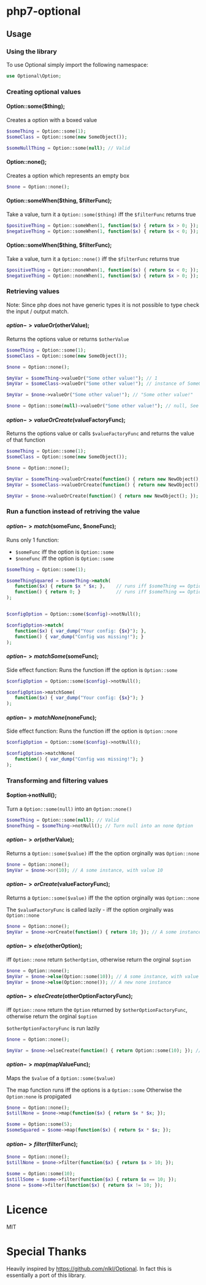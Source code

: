 # php7-optional

## Usage

### Using the library

To use Optional simply import the following namespace:

```php
use Optional\Option;
```

### Creating optional values

#### Option::some($thing);
Creates a option with a boxed value

```php
$someThing = Option::some(1);
$someClass = Option::some(new SomeObject());

$someNullThing = Option::some(null); // Valid
```

#### Option::none();
Creates a option which represents an empty box

```php
$none = Option::none();
```

#### Option::someWhen($thing, $filterFunc);
Take a value, turn it a `Option::some($thing)` iff the `$filterFunc` returns true

```php
$positiveThing = Option::someWhen(1, function($x) { return $x > 0; });
$negativeThing = Option::someWhen(1, function($x) { return $x < 0; });
```

#### Option::someWhen($thing, $filterFunc);
Take a value, turn it a `Option::none()` iff the `$filterFunc` returns true

```php
$positiveThing = Option::noneWhen(1, function($x) { return $x < 0; });
$negativeThing = Option::noneWhen(1, function($x) { return $x > 0; });
```

### Retrieving values

Note: Since php does not have generic types it is not possible to type check the input / output match.

#### $option->valueOr($otherValue);
Returns the options value or returns `$otherValue`

```php
$someThing = Option::some(1);
$someClass = Option::some(new SomeObject());

$none = Option::none();

$myVar = $someThing->valueOr("Some other value!"); // 1
$myVar = $someClass->valueOr("Some other value!"); // instance of SomeObject

$myVar = $none->valueOr("Some other value!"); // "Some other value!"

$none = Option::some(null)->valueOr("Some other value!"); // null, See option->notNull()
```

#### $option->valueOrCreate($valueFactoryFunc);
Returns the options value or calls `$valueFactoryFunc` and returns the value of that function

```php
$someThing = Option::some(1);
$someClass = Option::some(new SomeObject());

$none = Option::none();

$myVar = $someThing->valueOrCreate(function() { return new NewObject(); }); // 1
$myVar = $someClass->valueOrCreate(function() { return new NewObject(); }); // instance of SomeObject

$myVar = $none->valueOrCreate(function() { return new NewObject(); }); // instance of NewObject
```


### Run a function instead of retriving the value

#### $option->match($someFunc, $noneFunc);
Runs only 1 function:

* `$someFunc` iff the option is `Option::some`
* `$noneFunc` iff the option is `Option::some`

```php
$someThing = Option::some(1);

$someThingSquared = $someThing->match(
   function($x) { return $x * $x; },    // runs iff $someThing == Option::some
   function() { return 0; }             // runs iff $someThing == Option::none
);


$configOption = Option::some($config)->notNull();

$configOption->match(
   function($x) { var_dump("Your config: {$x}"); },
   function() { var_dump("Config was missing!"); }
);
```

#### $option->matchSome($someFunc);
Side effect function: Runs the function iff the option is `Option::some`

```php
$configOption = Option::some($config)->notNull();

$configOption->matchSome(
   function($x) { var_dump("Your config: {$x}"); }
);
```

#### $option->matchNone($noneFunc);
Side effect function: Runs the function iff the option is `Option::none`

```php
$configOption = Option::some($config)->notNull();

$configOption->matchNone(
   function() { var_dump("Config was missing!"); }
);
```

### Transforming and filtering values

#### $option->notNull();
Turn a `Option::some(null)` into an `Option::none()`

```php
$someThing = Option::some(null); // Valid
$noneThing = $someThing->notNull(); // Turn null into an none Option
```

#### $option->or($otherValue);
Returns a `Option::some($value)` iff the the option orginally was `Option::none`

```php
$none = Option::none();
$myVar = $none->or(10); // A some instance, with value 10
```

#### $option->orCreate($valueFactoryFunc);
Returns a `Option::some($value)` iff the the option orginally was `Option::none`

The `$valueFactoryFunc` is called lazily - iff the option orginally was `Option::none`

```php
$none = Option::none();
$myVar = $none->orCreate(function() { return 10; }); // A some instance, with value 10, but lazy
```

#### $option->else($otherOption);
iff `Option::none` return `$otherOption`, otherwise return the orginal `$option`

```php
$none = Option::none();
$myVar = $none->else(Option::some(10)); // A some instance, with value 10
$myVar = $none->else(Option::none()); // A new none instance
```

#### $option->elseCreate($otherOptionFactoryFunc);
iff `Option::none` return the `Option` returned by `$otherOptionFactoryFunc`, otherwise return the orginal `$option`

`$otherOptionFactoryFunc` is run lazily

```php
$none = Option::none();

$myVar = $none->elseCreate(function() { return Option::some(10); }); // A some instance, with value 10, but lazy
```

#### $option->map($mapValueFunc);
Maps the `$value` of a `Option::some($value)`

The map function runs iff the options is a `Option::some`
Otherwise the `Option:none` is propigated

```php
$none = Option::none();
$stillNone = $none->map(function($x) { return $x * $x; });

$some = Option::some(5);
$someSquared = $some->map(function($x) { return $x * $x; });
```

#### $option->filter($filterFunc);
```php
$none = Option::none();
$stillNone = $none->filter(function($x) { return $x > 10; });

$some = Option::some(10);
$stillSome = $some->filter(function($x) { return $x == 10; });
$none = $some->filter(function($x) { return $x != 10; });
```


# Licence
 MIT


# Special Thanks
Heavily inspired by https://github.com/nlkl/Optional. In fact this is essentially a port of this library.
